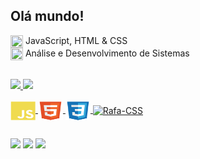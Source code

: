 ## Olá mundo! 
<img align="center" height="20" width="20" src="https://img.icons8.com/ios/50/000000/laptop--v1.png"/>   JavaScript, HTML & CSS 
 <br/>
<img align="center" height="20" width="20" src="https://img.icons8.com/ios-glyphs/30/000000/student-center.png"/>   Análise e Desenvolvimento de Sistemas

##

<div>
  <a href="https://github.com/sthefcruvinel">
  <img height="180em" src="https://github-readme-stats.vercel.app/api?username=sthefcruvinel&show_icons=true&theme=dracula&include_all_commits=true&count_private=true"/>
  <img height="180em" src="https://github-readme-stats.vercel.app/api/top-langs/?username=sthefcruvinel&layout=compact&langs_count=7&theme=dracula"/>
</div>
  
<div style="display: inline_block"><br>
  <img align="center" alt="Rafa-Js" height="30" width="40" src="https://raw.githubusercontent.com/devicons/devicon/master/icons/javascript/javascript-plain.svg">
  <img align="center" alt="Rafa-HTML" height="30" width="40" src="https://raw.githubusercontent.com/devicons/devicon/master/icons/html5/html5-original.svg">
  <img align="center" alt="Rafa-CSS" height="30" width="40" src="https://raw.githubusercontent.com/devicons/devicon/master/icons/css3/css3-original.svg">
  <img align="center" alt="Rafa-CSS" height="30" width="40" src="https://cdn.jsdelivr.net/gh/devicons/devicon/icons/c/c-original.svg">
</div>
  
  ##
 
<div>
  <a href = "mailto:stheffanycruvinel@hotmail.com"><img src="https://img.shields.io/badge/-Gmail-%23333?style=for-the-badge&logo=gmail&logoColor=white" target="_blank"></a>
  <a href="https://www.linkedin.com/in/stheffany-cruvinel-2b1a78131" target="_blank"><img src="https://img.shields.io/badge/-LinkedIn-%230077B5?style=for-the-badge&logo=linkedin&logoColor=white" target="_blank"></a> 
 <a href="https://replit.com/@sthefobia"><img src="https://img.shields.io/badge/-REPL.IT-666666?style=for-the-badge&logo=replit&logoColor=white" target="_blank"></a>
</div>
